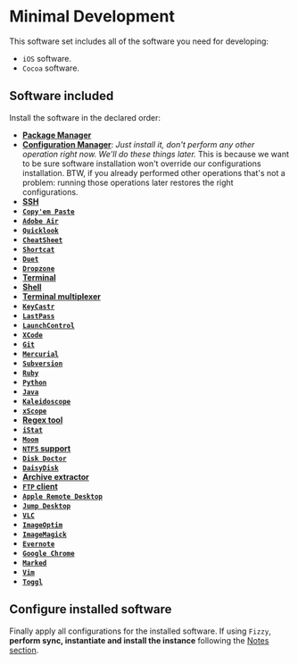 # Minimal Development

This software set includes all of the software you need for developing:

* `iOS` software.
* `Cocoa` software.

## Software included

Install the software in the declared order:

* [**Package Manager**](../list/system/package_manager.md)
* [**Configuration Manager**](../list/system/configuration_manager.md): *Just install it, don't perform any other operation right now. We'll do these things later.* This is because we want to be sure software installation won't override our configurations installation. BTW, if you already performed other operations that's not a problem: running those operations later restores the right configurations.
* [**SSH**](../list/system/ssh.md)
* [**`Copy'em Paste`**](../list/system/copyempaste.md)
* [**`Adobe Air`**](../list/system/adobe_air.md)
* [**`Quicklook`**](../list/system/quicklook.md)
* [**`CheatSheet`**](../list/system/cheatsheet.md)
* [**`Shortcat`**](../list/system/shortcat.md)
* [**`Duet`**](../list/system/duet.md)
* [**`Dropzone`**](../list/system/dropzone.md)
* [**Terminal**](../list/system/terminal.md)
* [**Shell**](../list/system/shell.md)
* [**Terminal multiplexer**](../list/system/terminal_multiplexer.md)
* [**`KeyCastr`**](../list/system/keycastr.md)
* [**`LastPass`**](../list/system/lastpass.md)
* [**`LaunchControl`**](../list/system/launchcontrol.md)
* [**`XCode`**](../list/development/xcode.md)
* [**`Git`**](../list/development/git.md)
* [**`Mercurial`**](../list/development/mercurial.md)
* [**`Subversion`**](../list/development/subversion.md)
* [**`Ruby`**](../list/development/ruby.md)
* [**`Python`**](../list/development/python.md)
* [**`Java`**](../list/development/java.md)
* [**`Kaleidoscope`**](../list/development/kaleidoscope.md)
* [**`xScope`**](../list/development/xscope.md)
* [**Regex tool**](../list/development/regex_tool.md)
* [**`iStat`**](../list/sysinfo/istat.md)
* [**`Moom`**](../list/wm/moom.md)
* [**`NTFS` support**](../list/fs/ntfs_support.md)
* [**`Disk Doctor`**](../list/fs/disk_doctor.md)
* [**`DaisyDisk`**](../list/fs/daisydisk.md)
* [**Archive extractor**](../list/fs/archive_extractor.md)
* [**`FTP` client**](../list/fs/ftp_client.md)
* [**`Apple Remote Desktop`**](../list/network/apple_remote_desktop.md)
* [**`Jump Desktop`**](../list/network/jump_desktop.md)
* [**`VLC`**](../list/multimedia/vlc.md)
* [**`ImageOptim`**](../list/multimedia/imageoptim.md)
* [**`ImageMagick`**](../list/multimedia/imagemagick.md)
* [**`Evernote`**](../list/notes/evernote.md)
* [**`Google Chrome`**](../list/reference/google_chrome.md)
* [**`Marked`**](../list/reference/marked.md)
* [**`Vim`**](../list/editor/vim.md)
* [**`Toggl`**](../list/organize/toggl.md)

## Configure installed software

Finally apply all configurations for the installed software.
If using `Fizzy`, **perform sync, instantiate and install the instance** following the [Notes section](https://github.com/alem0lars/configs_book/blob/master/osx/configuration/software/list/system/configuration_manager.md#notes).
